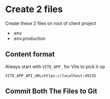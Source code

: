 # Create 2 files
Create these 2 files on root of client project

- .env
- .env.production

## Content format
Always start with `VITE_APP_` for Vite to pick it up

```env
VITE_APP_API_URL=https://localhost:49155
```

## Commit Both The Files to Git
